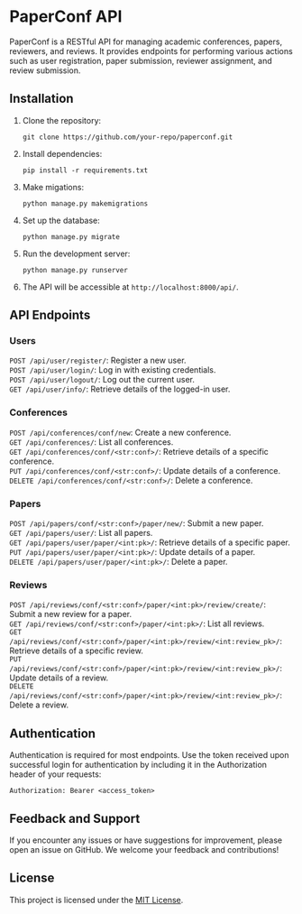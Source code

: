 # PaperConf API

PaperConf is a RESTful API for managing academic conferences, papers, reviewers, and reviews. It provides endpoints for performing various actions such as user registration, paper submission, reviewer assignment, and review submission.

## Installation

1. Clone the repository:

   ```
   git clone https://github.com/your-repo/paperconf.git
   ```

2. Install dependencies:

   ```
   pip install -r requirements.txt
   ```

3. Make migations:

   ```
   python manage.py makemigrations
   ```

4. Set up the database:

   ```
   python manage.py migrate
   ```

5. Run the development server:

   ```
   python manage.py runserver
   ```

6. The API will be accessible at `http://localhost:8000/api/`.

## API Endpoints

### Users

`POST /api/user/register/`: Register a new user.<br>
`POST /api/user/login/`: Log in with existing credentials.<br>
`POST /api/user/logout/`: Log out the current user.<br>
`GET /api/user/info/`: Retrieve details of the logged-in user.<br>

### Conferences

`POST /api/conferences/conf/new`: Create a new conference.<br>
`GET /api/conferences/`: List all conferences.<br>
`GET /api/conferences/conf/<str:conf>/`: Retrieve details of a specific conference.<br>
`PUT /api/conferences/conf/<str:conf>/`: Update details of a conference.<br>
`DELETE /api/conferences/conf/<str:conf>/`: Delete a conference.<br>

### Papers

`POST /api/papers/conf/<str:conf>/paper/new/`: Submit a new paper.<br>
`GET /api/papers/user/`: List all papers.<br>
`GET /api/papers/user/paper/<int:pk>/`: Retrieve details of a specific paper.<br>
`PUT /api/papers/user/paper/<int:pk>/`: Update details of a paper.<br>
`DELETE /api/papers/user/paper/<int:pk>/`: Delete a paper.<br>

### Reviews

`POST /api/reviews/conf/<str:conf>/paper/<int:pk>/review/create/`: Submit a new review for a paper.<br>
`GET /api/reviews/conf/<str:conf>/paper/<int:pk>/`: List all reviews.<br>
`GET /api/reviews/conf/<str:conf>/paper/<int:pk>/review/<int:review_pk>/`: Retrieve details of a specific review.<br>
`PUT /api/reviews/conf/<str:conf>/paper/<int:pk>/review/<int:review_pk>/`: Update details of a review.<br>
`DELETE /api/reviews/conf/<str:conf>/paper/<int:pk>/review/<int:review_pk>/`: Delete a review.<br>

## Authentication

Authentication is required for most endpoints. Use the token received upon successful login for authentication by including it in the Authorization header of your requests:

```
Authorization: Bearer <access_token>
```

## Feedback and Support

If you encounter any issues or have suggestions for improvement, please open an issue on GitHub. We welcome your feedback and contributions!

## License

This project is licensed under the [MIT License](https://github.com/babypluto-ai/paperconf/blob/updates/LICENSE).
